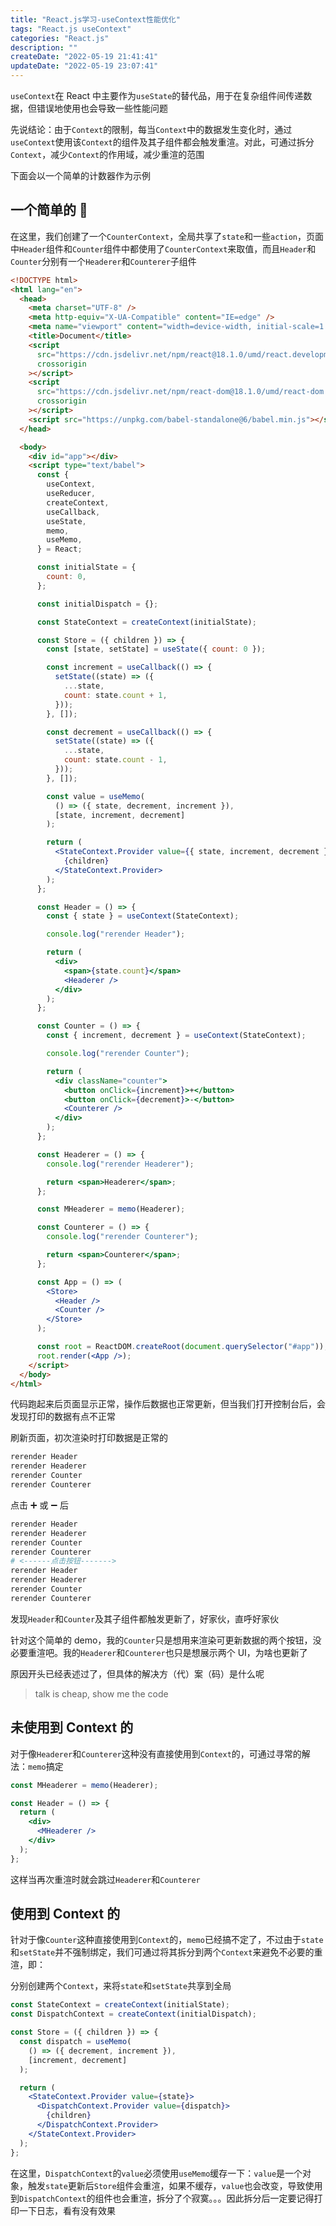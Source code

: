 ```yaml
---
title: "React.js学习-useContext性能优化"
tags: "React.js useContext"
categories: "React.js"
description: ""
createDate: "2022-05-19 21:41:41"
updateDate: "2022-05-19 23:07:41"
---
```


`useContext`在 React 中主要作为`useState`的替代品，用于在复杂组件间传递数据，但错误地使用也会导致一些性能问题

先说结论：由于`Context`的限制，每当`Context`中的数据发生变化时，通过`useContext`使用该`Context`的组件及其子组件都会触发重渲。对此，可通过拆分`Context`，减少`Context`的作用域，减少重渲的范围

下面会以一个简单的计数器作为示例

## 一个简单的 🌰

在这里，我们创建了一个`CounterContext`，全局共享了`state`和一些`action`，页面中`Header`组件和`Counter`组件中都使用了`CounterContext`来取值，而且`Header`和`Counter`分别有一个`Headerer`和`Counterer`子组件

```html
<!DOCTYPE html>
<html lang="en">
  <head>
    <meta charset="UTF-8" />
    <meta http-equiv="X-UA-Compatible" content="IE=edge" />
    <meta name="viewport" content="width=device-width, initial-scale=1.0" />
    <title>Document</title>
    <script
      src="https://cdn.jsdelivr.net/npm/react@18.1.0/umd/react.development.js"
      crossorigin
    ></script>
    <script
      src="https://cdn.jsdelivr.net/npm/react-dom@18.1.0/umd/react-dom.development.js"
      crossorigin
    ></script>
    <script src="https://unpkg.com/babel-standalone@6/babel.min.js"></script>
  </head>

  <body>
    <div id="app"></div>
    <script type="text/babel">
      const {
        useContext,
        useReducer,
        createContext,
        useCallback,
        useState,
        memo,
        useMemo,
      } = React;

      const initialState = {
        count: 0,
      };

      const initialDispatch = {};

      const StateContext = createContext(initialState);

      const Store = ({ children }) => {
        const [state, setState] = useState({ count: 0 });

        const increment = useCallback(() => {
          setState((state) => ({
            ...state,
            count: state.count + 1,
          }));
        }, []);

        const decrement = useCallback(() => {
          setState((state) => ({
            ...state,
            count: state.count - 1,
          }));
        }, []);

        const value = useMemo(
          () => ({ state, decrement, increment }),
          [state, increment, decrement]
        );

        return (
          <StateContext.Provider value={{ state, increment, decrement }}>
            {children}
          </StateContext.Provider>
        );
      };

      const Header = () => {
        const { state } = useContext(StateContext);

        console.log("rerender Header");

        return (
          <div>
            <span>{state.count}</span>
            <Headerer />
          </div>
        );
      };

      const Counter = () => {
        const { increment, decrement } = useContext(StateContext);

        console.log("rerender Counter");

        return (
          <div className="counter">
            <button onClick={increment}>+</button>
            <button onClick={decrement}>-</button>
            <Counterer />
          </div>
        );
      };

      const Headerer = () => {
        console.log("rerender Headerer");

        return <span>Headerer</span>;
      };

      const MHeaderer = memo(Headerer);

      const Counterer = () => {
        console.log("rerender Counterer");

        return <span>Counterer</span>;
      };

      const App = () => (
        <Store>
          <Header />
          <Counter />
        </Store>
      );

      const root = ReactDOM.createRoot(document.querySelector("#app"));
      root.render(<App />);
    </script>
  </body>
</html>
```

代码跑起来后页面显示正常，操作后数据也正常更新，但当我们打开控制台后，会发现打印的数据有点不正常

刷新页面，初次渲染时打印数据是正常的

```sh
rerender Header
rerender Headerer
rerender Counter
rerender Counterer
```

点击 ➕ 或 ➖ 后

```sh
rerender Header
rerender Headerer
rerender Counter
rerender Counterer
# <------点击按钮------->
rerender Header
rerender Headerer
rerender Counter
rerender Counterer
```

发现`Header`和`Counter`及其子组件都触发更新了，好家伙，直呼好家伙

针对这个简单的 demo，我的`Counter`只是想用来渲染可更新数据的两个按钮，没必要重渲吧。我的`Headerer`和`Counterer`也只是想展示两个 UI，为啥也更新了

原因开头已经表述过了，但具体的解决方（代）案（码）是什么呢

> talk is cheap, show me the code

## 未使用到 Context 的

对于像`Headerer`和`Counterer`这种没有直接使用到`Context`的，可通过寻常的解法：`memo`搞定

```jsx
const MHeaderer = memo(Headerer);

const Header = () => {
  return (
    <div>
      <MHeaderer />
    </div>
  );
};
```

这样当再次重渲时就会跳过`Headerer`和`Counterer`

## 使用到 Context 的

针对于像`Counter`这种直接使用到`Context`的，`memo`已经搞不定了，不过由于`state`和`setState`并不强制绑定，我们可通过将其拆分到两个`Context`来避免不必要的重渲，即：

分别创建两个`Context`，来将`state`和`setState`共享到全局

```jsx
const StateContext = createContext(initialState);
const DispatchContext = createContext(initialDispatch);

const Store = ({ children }) => {
  const dispatch = useMemo(
    () => ({ decrement, increment }),
    [increment, decrement]
  );

  return (
    <StateContext.Provider value={state}>
      <DispatchContext.Provider value={dispatch}>
        {children}
      </DispatchContext.Provider>
    </StateContext.Provider>
  );
};
```

在这里，`DispatchContext`的`value`必须使用`useMemo`缓存一下：`value`是一个对象，触发`state`更新后`Store`组件会重渲，如果不缓存，`value`也会改变，导致使用到`DispatchContext`的组件也会重渲，拆分了个寂寞。。。因此拆分后一定要记得打印一下日志，看有没有效果
